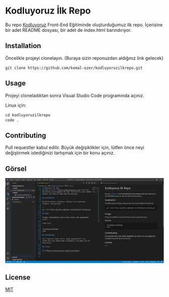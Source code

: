 # Kodluyoruz İlk Repo 
Bu repo [Kodluyoruz](https://www.kodluyoruz.org) Front-End Eğitiminde oluşturduğumuz ilk repo. İçerisine bir adet README dosyası, bir adet de index.html barındırıyor.

## Installation

Öncelikle projeyi clonelayın. (Buraya sizin reponuzdan aldığınız link gelecek)

```
git clone https://github.com/kemal-ozer/kodluyoruzilkrepo.git 
```
## Usage 

Projeyi cloneladıktan sonra Visual Studio Code programında açınız.

Linux için:

```
cd kodluyoruzilkrepo
code .
```
## Contributing 

Pull requestler kabul edilir. Büyük değişiklikler için, lütfen önce neyi değiştirmek istediğinizi tartışmak için bir konu açınız.

## Görsel

![görsel](https://github.com/kemal-ozer/kodluyoruzilkrepo/blob/main/figure/Ekran%20Al%C4%B1nt%C4%B1s%C4%B1.JPG)




## License

[MIT](https://choosealicense.com/licenses/mit/)


